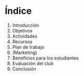 # Índice
1. Introducción
2. Objetivos
3. Actividades
4. Recursos
5. Plan de trabajo
6. (Marketing)
7. Beneficios para los estudiantes
8. Evaluación del club
9. Conclusión